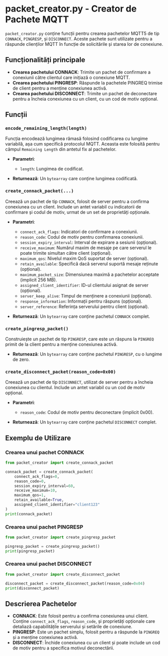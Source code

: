 # packet_creator.py - Creator de Pachete MQTT

`packet_creator.py` conține funcții pentru crearea pachetelor MQTT5 de tip `CONNACK`, `PINGRESP`, și `DISCONNECT`. Aceste pachete sunt utilizate pentru a răspunde clienților MQTT în funcție de solicitările și starea lor de conexiune.

## Funcționalități principale

- **Crearea pachetului CONNACK**: Trimite un pachet de confirmare a conexiunii către clientul care inițiază o conexiune MQTT.
- **Crearea pachetului PINGRESP**: Răspunde la pachetele PINGREQ trimise de client pentru a menține conexiunea activă.
- **Crearea pachetului DISCONNECT**: Trimite un pachet de deconectare pentru a încheia conexiunea cu un client, cu un cod de motiv opțional.

## Funcții

### `encode_remaining_length(length)`

Funcția encodează lungimea rămasă folosind codificarea cu lungime variabilă, așa cum specifică protocolul MQTT. Aceasta este folosită pentru câmpul `Remaining Length` din antetul fix al pachetelor.

- **Parametri**:
  - `length`: Lungimea de codificat.

- **Returnează**: Un `bytearray` care conține lungimea codificată.

### `create_connack_packet(...)`

Creează un pachet de tip `CONNACK`, folosit de server pentru a confirma conexiunea cu un client. Include un antet variabil cu indicatorii de confirmare și codul de motiv, urmat de un set de proprietăți opționale.

- **Parametri**:
  - `connect_ack_flags`: Indicatori de confirmare a conexiunii.
  - `reason_code`: Codul de motiv pentru confirmarea conexiunii.
  - `session_expiry_interval`: Interval de expirare a sesiunii (opțional).
  - `receive_maximum`: Numărul maxim de mesaje pe care serverul le poate trimite simultan către client (opțional).
  - `maximum_qos`: Nivelul maxim QoS suportat de server (opțional).
  - `retain_available`: Specifică dacă serverul suportă mesaje reținute (opțional).
  - `maximum_packet_size`: Dimensiunea maximă a pachetelor acceptate (implicit 256 MB).
  - `assigned_client_identifier`: ID-ul clientului asignat de server (opțional).
  - `server_keep_alive`: Timpul de menținere a conexiunii (opțional).
  - `response_information`: Informații pentru răspuns (opțional).
  - `server_reference`: Referința serverului pentru client (opțional).

- **Returnează**: Un `bytearray` care conține pachetul `CONNACK` complet.

### `create_pingresp_packet()`

Construiește un pachet de tip `PINGRESP`, care este un răspuns la `PINGREQ` primit de la client pentru a menține conexiunea activă.

- **Returnează**: Un `bytearray` care conține pachetul `PINGRESP`, cu o lungime de zero.

### `create_disconnect_packet(reason_code=0x00)`

Creează un pachet de tip `DISCONNECT`, utilizat de server pentru a încheia conexiunea cu clientul. Include un antet variabil cu un cod de motiv opțional.

- **Parametri**:
  - `reason_code`: Codul de motiv pentru deconectare (implicit 0x00).

- **Returnează**: Un `bytearray` care conține pachetul `DISCONNECT` complet.

## Exemplu de Utilizare

### Crearea unui pachet CONNACK

```python
from packet_creator import create_connack_packet

connack_packet = create_connack_packet(
    connect_ack_flags=0,
    reason_code=0,
    session_expiry_interval=60,
    receive_maximum=10,
    maximum_qos=1,
    retain_available=True,
    assigned_client_identifier="client123"
)
print(connack_packet)
```

### Crearea unui pachet PINGRESP

```python
from packet_creator import create_pingresp_packet

pingresp_packet = create_pingresp_packet()
print(pingresp_packet)
```

### Crearea unui pachet DISCONNECT

```python
from packet_creator import create_disconnect_packet

disconnect_packet = create_disconnect_packet(reason_code=0x04)
print(disconnect_packet)
```

## Descrierea Pachetelor

- **CONNACK**: Este folosit pentru a confirma conexiunea unui client. Conține `connect_ack_flags`, `reason_code`, și proprietăți opționale care detaliază capabilitățile serverului și setările de conexiune.
- **PINGRESP**: Este un pachet simplu, folosit pentru a răspunde la `PINGREQ` și a menține conexiunea activă.
- **DISCONNECT**: Închide conexiunea cu un client și poate include un cod de motiv pentru a specifica motivul deconectării.
